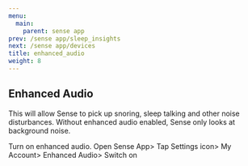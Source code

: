 ```yaml
---
menu:
  main:
    parent: sense app
prev: /sense app/sleep_insights
next: /sense app/devices
title: enhanced_audio
weight: 8
---
```


## Enhanced Audio


This will allow Sense to pick up snoring, sleep talking and other noise disturbances.
Without enhanced audio enabled, Sense only looks at background noise.


Turn on enhanced audio.
Open Sense App> Tap Settings icon> My Account> Enhanced Audio> Switch on

